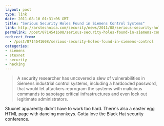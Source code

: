 ```yaml
---
layout: post
type: link
date: 2011-08-10 01:31:06 GMT
title: "Serious Security Holes Found in Siemens Control Systems"
link: http://arstechnica.com/security/news/2011/08/serious-security-holes-found-in-siemens-control-systems-targeted-by-stuxnet.ars
permalink: /post/8714541608/serious-security-holes-found-in-siemens-control
redirect_from: 
  - /post/8714541608/serious-security-holes-found-in-siemens-control
categories:
- siemens
- stuxnet
- security
- hacking
---
```

<blockquote>A security researcher has uncovered a slew of vulnerabilities in Siemens industrial control systems, including a hardcoded password, that would let attackers reprogram the systems with malicious commands to sabotage critical infrastructures and even lock out legitimate administrators.</blockquote>
Stuxnet apparently didn't have to work too hard. There's also a easter egg HTML page with dancing monkeys. Gotta love the Black Hat security conference.